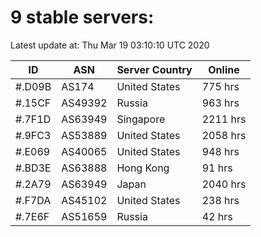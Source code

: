 # 9 stable servers:

Latest update at: Thu Mar 19 03:10:10 UTC 2020

| ID | ASN | Server Country | Online |
| -- | --- | -------------- | ------ |
| #.D09B | AS174 | United States | 775 hrs |
| #.15CF | AS49392 | Russia | 963 hrs |
| #.7F1D | AS63949 | Singapore | 2211 hrs |
| #.9FC3 | AS53889 | United States | 2058 hrs |
| #.E069 | AS40065 | United States | 948 hrs |
| #.BD3E | AS63888 | Hong Kong | 91 hrs |
| #.2A79 | AS63949 | Japan | 2040 hrs |
| #.F7DA | AS45102 | United States | 238 hrs |
| #.7E6F | AS51659 | Russia | 42 hrs |

